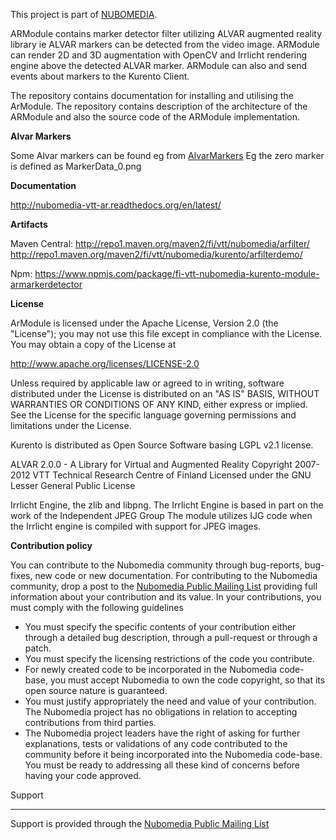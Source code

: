 This project is part of [NUBOMEDIA].


ARModule contains marker detector filter utilizing ALVAR augmented reality library ie
ALVAR markers can be detected from the video image.
ARModule can render 2D and 3D augmentation with OpenCV and Irrlicht rendering engine above the detected ALVAR marker. ARModule can also and send events about markers to the Kurento Client.

The repository contains documentation for installing and utilising the ArModule. The repository contains description of the architecture of the ARModule and also the source code of the ARModule implementation.

**Alvar Markers**

Some Alvar markers can be found eg from [AlvarMarkers](https://github.com/nubomedia-vtt/armodule/tree/master/AlvarMarkers) 
Eg the zero marker is defined as MarkerData_0.png

**Documentation**

http://nubomedia-vtt-ar.readthedocs.org/en/latest/


**Artifacts**

Maven Central:
http://repo1.maven.org/maven2/fi/vtt/nubomedia/arfilter/
http://repo1.maven.org/maven2/fi/vtt/nubomedia/kurento/arfilterdemo/

Npm:
https://www.npmjs.com/package/fi-vtt-nubomedia-kurento-module-armarkerdetector

**License**

ArModule is licensed under the Apache License, Version 2.0 (the "License"); you may not use this file except in compliance with the License. You may obtain a copy of the License at

http://www.apache.org/licenses/LICENSE-2.0

Unless required by applicable law or agreed to in writing, software distributed under the License is distributed on an "AS IS" BASIS, WITHOUT WARRANTIES OR CONDITIONS OF ANY KIND, either express or implied. See the License for the specific language governing permissions and limitations under the License.

Kurento is distributed as Open Source Software basing LGPL v2.1 license.

ALVAR 2.0.0 - A Library for Virtual and Augmented Reality Copyright 2007-2012 VTT Technical Research Centre of Finland Licensed under the GNU Lesser General Public License

Irrlicht Engine, the zlib and libpng. The Irrlicht Engine is based in part on the work of the Independent JPEG Group The module utilizes IJG code when the Irrlicht engine is compiled with support for JPEG images.

**Contribution policy**

You can contribute to the Nubomedia community through bug-reports, bug-fixes, new code or new documentation. For contributing to the Nubomedia community, drop a post to the [Nubomedia Public Mailing List] providing full information about your contribution and its value. In your contributions, you must comply with the following guidelines

* You must specify the specific contents of your contribution either through a
  detailed bug description, through a pull-request or through a patch.
* You must specify the licensing restrictions of the code you contribute.
* For newly created code to be incorporated in the Nubomedia code-base, you must
  accept Nubomedia to own the code copyright, so that its open source nature is
  guaranteed.
* You must justify appropriately the need and value of your contribution. The
  Nubomedia project has no obligations in relation to accepting contributions
  from third parties.
* The Nubomedia project leaders have the right of asking for further
  explanations, tests or validations of any code contributed to the community
  before it being incorporated into the Nubomedia code-base. You must be ready to
  addressing all these kind of concerns before having your code approved.

Support

-------
Support is provided through the [Nubomedia Public Mailing List]

[NUBOMEDIA]: http://www.nubomedia.eu
[Nubomedia Public Mailing List]: https://groups.google.com/forum/#!forum/nubomedia-dev